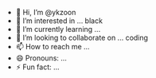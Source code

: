 - 👋 Hi, I’m @ykzoon
- 👀 I’m interested in ... black
- 🌱 I’m currently learning ...
- 💞️ I’m looking to collaborate on ... coding
- 📫 How to reach me ...
- 😄 Pronouns: ...
- ⚡ Fun fact: ...

<!---
ykzoon/ykzoon is a ✨ special ✨ repository because its `README.md` (this file) appears on your GitHub profile.
You can click the Preview link to take a look at your changes.
--->
